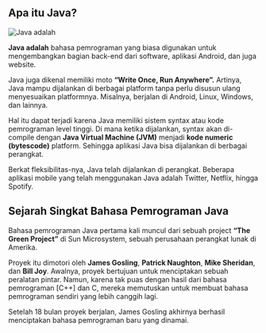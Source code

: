 ﻿
## Apa itu Java?

![Java adalah](https://niagaspace.sgp1.digitaloceanspaces.com/blog/wp-content/uploads/2021/08/24190445/apa-itu-java.png)

**Java adalah**  bahasa pemrograman yang biasa digunakan untuk mengembangkan bagian back-end dari software, aplikasi Android, dan juga website.

Java juga dikenal memiliki moto  **“Write Once, Run Anywhere”.**  Artinya, Java mampu dijalankan di berbagai platform tanpa perlu disusun ulang menyesuaikan platformnya. Misalnya, berjalan di Android, Linux, Windows, dan lainnya.

Hal itu dapat terjadi karena Java memiliki sistem syntax atau kode pemrograman level tinggi. Di mana ketika dijalankan, syntax akan di-compile dengan  **Java Virtual Machine (JVM)** menjadi **kode numeric (bytescode)**  platform. Sehingga aplikasi Java bisa dijalankan di berbagai perangkat.

Berkat fleksibilitas-nya, Java telah dijalankan di  perangkat. Beberapa aplikasi mobile yang telah menggunakan Java adalah Twitter, Netflix, hingga Spotify.

## Sejarah Singkat Bahasa Pemrograman Java

Bahasa pemrograman Java pertama kali muncul dari sebuah project  **“The Green Project”**  di Sun Microsystem, sebuah perusahaan perangkat lunak di Amerika.

Proyek itu dimotori oleh  **James Gosling**,  **Patrick Naughton**,  **Mike Sheridan**, dan  **Bill Joy**. Awalnya, proyek bertujuan untuk menciptakan sebuah peralatan pintar. Namun, karena tak puas dengan hasil dari bahasa pemrograman  [C++] dan C, mereka memutuskan untuk membuat bahasa pemrograman sendiri yang lebih canggih lagi.

Setelah 18 bulan proyek berjalan,  James Gosling akhirnya berhasil menciptakan bahasa pemrograman baru yang dinamai.
